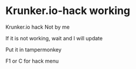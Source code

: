 # Krunker.io-hack working
Krunker.io hack
Not  by me

If it is not working, wait and I will update

Put it in tampermonkey

F1 or C for hack menu
